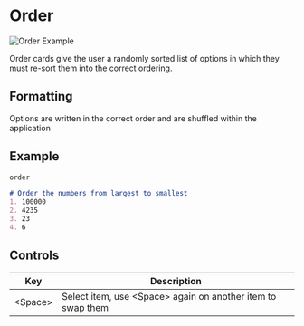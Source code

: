 # Order

![Order Example]()

Order cards give the user a randomly sorted list of options in which they must
re-sort them into the correct ordering.

## Formatting

Options are written in the correct order and are shuffled within the application

## Example

```md
order

# Order the numbers from largest to smallest
1. 100000
2. 4235
3. 23
4. 6
```

## Controls

| Key     | Description         |
|---------|---------------------|
| \<Space\> | Select item, use \<Space\> again on another item to swap them |
